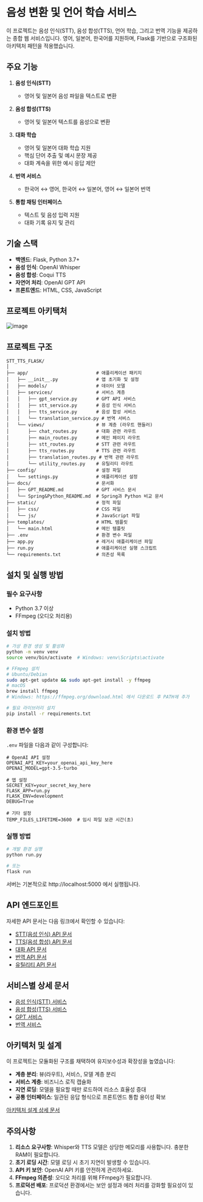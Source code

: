 # 음성 변환 및 언어 학습 서비스

이 프로젝트는 음성 인식(STT), 음성 합성(TTS), 언어 학습, 그리고 번역 기능을 제공하는 종합 웹 서비스입니다. 영어, 일본어, 한국어를 지원하며, Flask를 기반으로 구조화된 아키텍처 패턴을 적용했습니다.

## 주요 기능

1. **음성 인식(STT)**

   - 영어 및 일본어 음성 파일을 텍스트로 변환

2. **음성 합성(TTS)**

   - 영어 및 일본어 텍스트를 음성으로 변환

3. **대화 학습**

   - 영어 및 일본어 대화 학습 지원
   - 핵심 단어 추출 및 예시 문장 제공
   - 대화 계속을 위한 예시 응답 제안

4. **번역 서비스**

   - 한국어 ↔ 영어, 한국어 ↔ 일본어, 영어 ↔ 일본어 번역

5. **통합 채팅 인터페이스**
   - 텍스트 및 음성 입력 지원
   - 대화 기록 유지 및 관리

## 기술 스택

- **백엔드**: Flask, Python 3.7+
- **음성 인식**: OpenAI Whisper
- **음성 합성**: Coqui TTS
- **자연어 처리**: OpenAI GPT API
- **프론트엔드**: HTML, CSS, JavaScript

## 프로젝트 아키택처

![image](https://github.com/user-attachments/assets/d70a5a70-4c92-46da-aae4-e1843fe54ab6)


## 프로젝트 구조

```
STT_TTS_FLASK/
│
├── app/                         # 애플리케이션 패키지
│   ├── __init__.py              # 앱 초기화 및 설정
│   ├── models/                  # 데이터 모델
│   ├── services/                # 서비스 계층
│   │   ├── gpt_service.py       # GPT API 서비스
│   │   ├── stt_service.py       # 음성 인식 서비스
│   │   ├── tts_service.py       # 음성 합성 서비스
│   │   └── translation_service.py # 번역 서비스
│   └── views/                   # 뷰 계층 (라우트 핸들러)
│       ├── chat_routes.py       # 대화 관련 라우트
│       ├── main_routes.py       # 메인 페이지 라우트
│       ├── stt_routes.py        # STT 관련 라우트
│       ├── tts_routes.py        # TTS 관련 라우트
│       ├── translation_routes.py # 번역 관련 라우트
│       └── utility_routes.py    # 유틸리티 라우트
├── config/                      # 설정 파일
│   └── settings.py              # 애플리케이션 설정
├── docs/                        # 문서화
│   ├── GPT_README.md            # GPT 서비스 문서
│   └── Spring&Python_README.md  # Spring과 Python 비교 문서
├── static/                      # 정적 파일
│   ├── css/                     # CSS 파일
│   └── js/                      # JavaScript 파일
├── templates/                   # HTML 템플릿
│   └── main.html                # 메인 템플릿
├── .env                         # 환경 변수 파일
├── app.py                       # 레거시 애플리케이션 파일
├── run.py                       # 애플리케이션 실행 스크립트
└── requirements.txt             # 의존성 목록
```

## 설치 및 실행 방법

### 필수 요구사항

- Python 3.7 이상
- FFmpeg (오디오 처리용)

### 설치 방법

```bash
# 가상 환경 생성 및 활성화
python -m venv venv
source venv/bin/activate  # Windows: venv\Scripts\activate

# FFmpeg 설치
# Ubuntu/Debian
sudo apt-get update && sudo apt-get install -y ffmpeg
# macOS
brew install ffmpeg
# Windows: https://ffmpeg.org/download.html 에서 다운로드 후 PATH에 추가

# 필요 라이브러리 설치
pip install -r requirements.txt
```

### 환경 변수 설정

`.env` 파일을 다음과 같이 구성합니다:

```
# OpenAI API 설정
OPENAI_API_KEY=your_openai_api_key_here
OPENAI_MODEL=gpt-3.5-turbo

# 앱 설정
SECRET_KEY=your_secret_key_here
FLASK_APP=run.py
FLASK_ENV=development
DEBUG=True

# 기타 설정
TEMP_FILES_LIFETIME=3600  # 임시 파일 보관 시간(초)
```

### 실행 방법

```bash
# 개발 환경 실행
python run.py

# 또는
flask run
```

서버는 기본적으로 http://localhost:5000 에서 실행됩니다.

## API 엔드포인트

자세한 API 문서는 다음 링크에서 확인할 수 있습니다:

- [STT(음성 인식) API 문서](docs/api/STT_API.md)
- [TTS(음성 합성) API 문서](docs/api/TTS_API.md)
- [대화 API 문서](docs/api/Chat_API.md)
- [번역 API 문서](docs/api/Translation_API.md)
- [유틸리티 API 문서](docs/api/Utility_API.md)

## 서비스별 상세 문서

- [음성 인식(STT) 서비스](docs/service/STT_Service.md)
- [음성 합성(TTS) 서비스](docs/service/TTS_Service.md)
- [GPT 서비스](docs/service/GPT_Service.md)
- [번역 서비스](docs/service/Translation_Service.md)

## 아키텍처 및 설계

이 프로젝트는 모듈화된 구조를 채택하여 유지보수성과 확장성을 높였습니다:

- **계층 분리**: 뷰(라우트), 서비스, 모델 계층 분리
- **서비스 계층**: 비즈니스 로직 캡슐화
- **지연 로딩**: 모델을 필요할 때만 로드하여 리소스 효율성 증대
- **공통 인터페이스**: 일관된 응답 형식으로 프론트엔드 통합 용이성 확보

[아키텍처 설계 상세 문서](docs/Architecture.md)

## 주의사항

1. **리소스 요구사항**: Whisper와 TTS 모델은 상당한 메모리를 사용합니다. 충분한 RAM이 필요합니다.
2. **초기 로딩 시간**: 모델 로딩 시 초기 지연이 발생할 수 있습니다.
3. **API 키 보안**: OpenAI API 키를 안전하게 관리하세요.
4. **FFmpeg 의존성**: 오디오 처리를 위해 FFmpeg가 필요합니다.
5. **프로덕션 배포**: 프로덕션 환경에서는 보안 설정과 에러 처리를 강화할 필요성이 있습니다.
